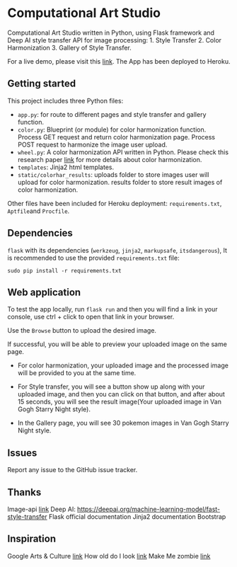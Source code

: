 # Computational Art Studio
Computational Art Studio written in Python, using Flask framework and Deep AI style transfer API for image processing: 1. Style Transfer 2. Color Harmonization 3. Gallery of Style Transfer.
 
For a live demo, please visit this 
[link](https://computationalartstudio.herokuapp.com/). The App has been deployed to Heroku.
 
## Getting started
This project includes three Python files:
* `app.py`: for route to different pages and style transfer and gallery function.
* `color.py`: Blueprint (or module) for color harmonization function. Process GET request and return color harmonization page. Process POST request to harmonize the image user upload. 
* `wheel.py`: A color harmonization API written in Python. Please check this research paper [link](https://igl.ethz.ch/projects/color-harmonization/harmonization.pdf
) for more details about color harmonization. 
* `templates`: Jinja2 html templates. 
* `static/colorhar_results`: uploads folder to store images user will upload for color harmonization. results folder to store result images of color harmonization.
 
Other files have been included for Heroku deployment: `requirements.txt`, `Aptfile`and `Procfile`.
 
## Dependencies
`flask` with its dependencies (`werkzeug`, `jinja2`, `markupsafe`, `itsdangerous`), It is recommended to use the provided `requirements.txt` file:
```
sudo pip install -r requirements.txt
```
 
## Web application
To test the app locally, run `flask run` and then you will find a link in your console, use ctrl + click to open that link in your browser.
 
Use the `Browse` button to upload the desired image.
 
If successful, you will be able to preview your uploaded image on the same page.
 
* For color harmonization, your uploaded image and the processed image will be provided to you at the same time.
 
* For Style transfer, you will see a button show up along with your uploaded image, and then you can click on that button, and after about 15 seconds, you will see the result image(Your uploaded image in Van Gogh Starry Night style).
 
* In the Gallery page, you will see 30 pokemon images in Van Gogh Starry Night style.
 
## Issues
Report any issue to the GitHub issue tracker.
 
## Thanks
Image-api [link](https://github.com/gxercavins/image-api)
Deep AI: https://deepai.org/machine-learning-model/fast-style-transfer
Flask official documentation
Jinja2 documentation
Bootstrap
 
## Inspiration
Google Arts & Culture [link](https://artsandculture.google.com/)
How old do I look [link](https:www.how-old.net/)
Make Me zombie [link](http://makemezombie.com/)
 
 
 




